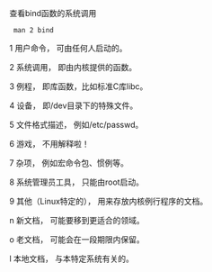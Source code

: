 查看bind函数的系统调用

```
 man 2 bind
```



1 用户命令， 可由任何人启动的。 

2 系统调用， 即由内核提供的函数。 

3 例程， 即库函数，比如标准C库libc。 

4 设备， 即/dev目录下的特殊文件。 

5 文件格式描述， 例如/etc/passwd。 

6 游戏， 不用解释啦！ 

7 杂项， 例如宏命令包、惯例等。 

8 系统管理员工具， 只能由root启动。 

9 其他（Linux特定的）， 用来存放内核例行程序的文档。 

n 新文档， 可能要移到更适合的领域。 

o 老文档， 可能会在一段期限内保留。 

l 本地文档， 与本特定系统有关的。



